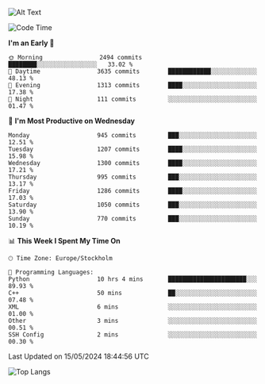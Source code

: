 ![Alt Text](https://media.tenor.com/3Gehha8RO-sAAAAC/goose-dance.gif)

<!--START_SECTION:waka-->
![Code Time](http://img.shields.io/badge/Code%20Time-155%20hrs%2054%20mins-blue)

**I'm an Early 🐤** 

```text
🌞 Morning                2494 commits        ████████░░░░░░░░░░░░░░░░░   33.02 % 
🌆 Daytime                3635 commits        ████████████░░░░░░░░░░░░░   48.13 % 
🌃 Evening                1313 commits        ████░░░░░░░░░░░░░░░░░░░░░   17.38 % 
🌙 Night                  111 commits         ░░░░░░░░░░░░░░░░░░░░░░░░░   01.47 % 
```
📅 **I'm Most Productive on Wednesday** 

```text
Monday                   945 commits         ███░░░░░░░░░░░░░░░░░░░░░░   12.51 % 
Tuesday                  1207 commits        ████░░░░░░░░░░░░░░░░░░░░░   15.98 % 
Wednesday                1300 commits        ████░░░░░░░░░░░░░░░░░░░░░   17.21 % 
Thursday                 995 commits         ███░░░░░░░░░░░░░░░░░░░░░░   13.17 % 
Friday                   1286 commits        ████░░░░░░░░░░░░░░░░░░░░░   17.03 % 
Saturday                 1050 commits        ███░░░░░░░░░░░░░░░░░░░░░░   13.90 % 
Sunday                   770 commits         ███░░░░░░░░░░░░░░░░░░░░░░   10.19 % 
```


📊 **This Week I Spent My Time On** 

```text
🕑︎ Time Zone: Europe/Stockholm

💬 Programming Languages: 
Python                   10 hrs 4 mins       ██████████████████████░░░   89.93 % 
C++                      50 mins             ██░░░░░░░░░░░░░░░░░░░░░░░   07.48 % 
XML                      6 mins              ░░░░░░░░░░░░░░░░░░░░░░░░░   01.00 % 
Other                    3 mins              ░░░░░░░░░░░░░░░░░░░░░░░░░   00.51 % 
SSH Config               2 mins              ░░░░░░░░░░░░░░░░░░░░░░░░░   00.30 % 
```


 Last Updated on 15/05/2024 18:44:56 UTC
<!--END_SECTION:waka-->

![Top Langs](https://github-readme-stats-rose-phi.vercel.app/api/top-langs/?username=jxncted\&layout=compact&hide=c,assembly,jupyter%20notebook)
